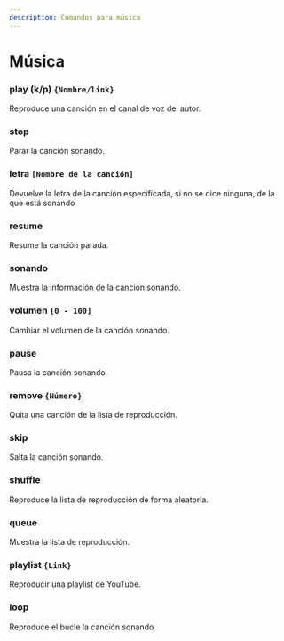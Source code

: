 ```yaml
---
description: Comandos para música
---
```


# Música

### play (k/p) `{Nombre/link}`

Reproduce una canción en el canal de voz del autor.

### stop

Parar la canción sonando.

### letra `[Nombre de la canción]`

Devuelve la letra de la canción especificada, si no se dice ninguna, de la que está sonando

### resume

Resume la canción parada.

### sonando

Muestra la información de la canción sonando.

### volumen `[0 - 100]`

Cambiar el volumen de la canción sonando.

### pause

Pausa la canción sonando.

### remove `{Número}`

Quita una canción de la lista de reproducción.

### skip

Salta la canción sonando.

### shuffle

Reproduce la lista de reproducción de forma aleatoria.

### queue

Muestra la lista de reproducción.

### playlist `{Link}`

Reproducir una playlist de YouTube.

### loop

Reproduce el bucle la canción sonando
